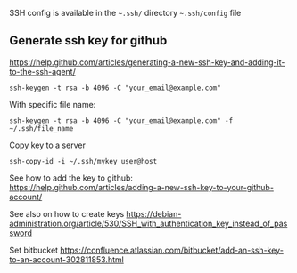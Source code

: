 
SSH config is available in the `~.ssh/` directory `~.ssh/config` file

Generate ssh key for github
-----------------------------------------------------------------------

<https://help.github.com/articles/generating-a-new-ssh-key-and-adding-it-to-the-ssh-agent/>
    
    ssh-keygen -t rsa -b 4096 -C "your_email@example.com"
    
With specific file name:

    ssh-keygen -t rsa -b 4096 -C "your_email@example.com" -f ~/.ssh/file_name

Copy key to a server

    ssh-copy-id -i ~/.ssh/mykey user@host

See how to add the key to github:  
<https://help.github.com/articles/adding-a-new-ssh-key-to-your-github-account/>

See also on how to create keys
https://debian-administration.org/article/530/SSH_with_authentication_key_instead_of_password

Set bitbucket
https://confluence.atlassian.com/bitbucket/add-an-ssh-key-to-an-account-302811853.html
